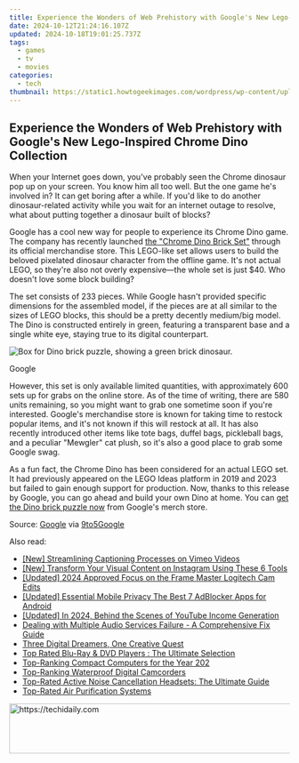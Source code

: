 ```yaml
---
title: Experience the Wonders of Web Prehistory with Google's New Lego-Inspired Chrome Dino Collection
date: 2024-10-12T21:24:16.107Z
updated: 2024-10-18T19:01:25.737Z
tags:
  - games
  - tv
  - movies
categories:
  - tech
thumbnail: https://static1.howtogeekimages.com/wordpress/wp-content/uploads/2024/06/dino.jpg
---
```


## Experience the Wonders of Web Prehistory with Google's New Lego-Inspired Chrome Dino Collection

When your Internet goes down, you've probably seen the Chrome dinosaur pop up on your screen. You know him all too well. But the one game he's involved in? It can get boring after a while. If you'd like to do another dinosaur-related activity while you wait for an internet outage to resolve, what about putting together a dinosaur built of blocks?

 Google has a cool new way for people to experience its Chrome Dino game. The company has recently launched [the "Chrome Dino Brick Set"](https://shop.merch.google/product/lifestyle/chrome-dino-brick-set-ggoegfnh228499?itemListName=Category) through its official merchandise store. This LEGO-like set allows users to build the beloved pixelated dinosaur character from the offline game. It's not actual LEGO, so they're also not overly expensive—the whole set is just $40\. Who doesn't love some block building?

 The set consists of 233 pieces. While Google hasn't provided specific dimensions for the assembled model, if the pieces are at all similar to the sizes of LEGO blocks, this should be a pretty decently medium/big model. The Dino is constructed entirely in green, featuring a transparent base and a single white eye, staying true to its digital counterpart.

![Box for Dino brick puzzle, showing a green brick dinosaur.](https://static1.howtogeekimages.com/wordpress/wp-content/uploads/2024/06/google-dino-lego.jpg) 

Google 

 However, this set is only available limited quantities, with approximately 600 sets up for grabs on the online store. As of the time of writing, there are 580 units remaining, so you might want to grab one sometime soon if you're interested. Google's merchandise store is known for taking time to restock popular items, and it's not known if this will restock at all. It has also recently introduced other items like tote bags, duffel bags, pickleball bags, and a peculiar "Mewgler" cat plush, so it's also a good place to grab some Google swag.

 As a fun fact, the Chrome Dino has been considered for an actual LEGO set. It had previously appeared on the LEGO Ideas platform in 2019 and 2023 but failed to gain enough support for production. Now, thanks to this release by Google, you can go ahead and build your own Dino at home. You can [get the Dino brick puzzle now](https://shop.merch.google/product/lifestyle/chrome-dino-brick-set-ggoegfnh228499?itemListName=Category) from Google's merch store.

 Source: [Google](https://shop.merch.google/product/lifestyle/chrome-dino-brick-set-ggoegfnh228499?itemListName=Category) via [9to5Google](https://9to5google.com/2024/06/20/chrome-dino-lego/)

<ins class="adsbygoogle"
     style="display:block"
     data-ad-format="autorelaxed"
     data-ad-client="ca-pub-7571918770474297"
     data-ad-slot="1223367746"></ins>

<ins class="adsbygoogle"
     style="display:block"
     data-ad-client="ca-pub-7571918770474297"
     data-ad-slot="8358498916"
     data-ad-format="auto"
     data-full-width-responsive="true"></ins>

<span class="atpl-alsoreadstyle">Also read:</span>
<div><ul>
<li><a href="https://vimeo-videos.techidaily.com/new-streamlining-captioning-processes-on-vimeo-videos/"><u>[New] Streamlining Captioning Processes on Vimeo Videos</u></a></li>
<li><a href="https://instagram-video-files.techidaily.com/new-transform-your-visual-content-on-instagram-using-these-6-tools/"><u>[New] Transform Your Visual Content on Instagram Using These 6 Tools</u></a></li>
<li><a href="https://visual-screen-recording.techidaily.com/updated-2024-approved-focus-on-the-frame-master-logitech-cam-edits/"><u>[Updated] 2024 Approved Focus on the Frame Master Logitech Cam Edits</u></a></li>
<li><a href="https://youtube-videos.techidaily.com/updated-essential-mobile-privacy-the-best-7-adblocker-apps-for-android/"><u>[Updated] Essential Mobile Privacy The Best 7 AdBlocker Apps for Android</u></a></li>
<li><a href="https://facebook-video-share.techidaily.com/updated-in-2024-behind-the-scenes-of-youtube-income-generation/"><u>[Updated] In 2024, Behind the Scenes of YouTube Income Generation</u></a></li>
<li><a href="https://sound-issues.techidaily.com/dealing-with-multiple-audio-services-failure-a-comprehensive-fix-guide/"><u>Dealing with Multiple Audio Services Failure - A Comprehensive Fix Guide</u></a></li>
<li><a href="https://tech-hub.techidaily.com/three-digital-dreamers-one-creative-quest/"><u>Three Digital Dreamers, One Creative Quest</u></a></li>
<li><a href="https://buynow-marvelous.techidaily.com/top-rated-blu-ray-and-dvd-players-the-ultimate-selection/"><u>Top Rated Blu-Ray & DVD Players : The Ultimate Selection</u></a></li>
<li><a href="https://buynow-marvelous.techidaily.com/top-ranking-compact-computers-for-the-year-202/"><u>Top-Ranking Compact Computers for the Year 202</u></a></li>
<li><a href="https://buynow-marvelous.techidaily.com/top-ranking-waterproof-digital-camcorders/"><u>Top-Ranking Waterproof Digital Camcorders</u></a></li>
<li><a href="https://buynow-marvelous.techidaily.com/top-rated-active-noise-cancellation-headsets-the-ultimate-guide/"><u>Top-Rated Active Noise Cancellation Headsets: The Ultimate Guide</u></a></li>
<li><a href="https://buynow-marvelous.techidaily.com/top-rated-air-purification-systems/"><u>Top-Rated Air Purification Systems</u></a></li>
</ul></div>

<!-- affiliate ads begin -->
<a href="https://aligracehair.sjv.io/c/5597632/1868499/19272" target="_top" id="1868499">
  <img src="//a.impactradius-go.com/display-ad/19272-1868499" border="0" alt="https://techidaily.com" width="728" height="90"/>
</a>
<img height="0" width="0" src="https://aligracehair.sjv.io/i/5597632/1868499/19272" style="position:absolute;visibility:hidden;" border="0" />
<!-- affiliate ads end -->


